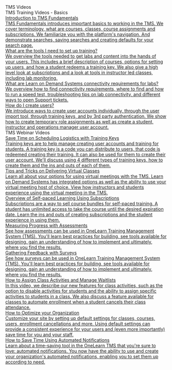 <!-- 
    Adding new documents!
    1. Duplicate the following:
        <a class="subtopic_link" href="insert_document_link_here*">
            <div class="subtopic_title">insert_document_title here</div>
            <div class="subtopic_description">insert_document_description_here</div>
        </a>
    2. Replace:
        href link with your document's link
        subtopic_title text with your document's title
        subtopic_description text with your document's description
    3. Place in respective subtopic group
    4. Ensure to add the new document in TMS Videos index
-->

<div class="categoriesHeader" tabindex="0" title="Administrator TMS Videos">TMS Videos</div>
<div class="accordionModule">
  <div class="subtopic selected">
    <div class="subtopic_header" tabindex="0" title="Administrator TMS Videos" role="button" aria-selected="true" selected>TMS Training Videos - Basics</div>
     <div class="subtopic_links">
        <a class="subtopic_link" href="https://youtu.be/J6q49kpcrP0" target="_blank">
        <div class="subtopic_title">Introduction to TMS Fundamentals</div>
          <div class="subtopic_description">TMS Fundamentals introduces important basics to working in the TMS. We cover terminology, what are courses, classes, course assignments and subscriptions. We familiarize you with the platform's navigation. And demonstrate searches, saving searches and creating defaults for your search page.</div>
      </a>
      <a class="subtopic_link" href="https://youtu.be/ZKaDXJbTG7c" target="_blank">
        <div class="subtopic_title">What are the tools I need to set up training?</div>
          <div class="subtopic_description">We overview the tools needed to get labs and content into the hands of your users. This includes a brief description of courses, options for setting up users, and how a student redeems a training key. We also give a high level look at subscriptions and a look at tools in instructor led classes, including lab monitoring.</div>
      </a>
          <a class="subtopic_link" href="https://youtu.be/XRk4TkXjnY0" target="_blank">
        <div class="subtopic_title">What are Learn on Demand Systems connectivity requirements for labs?</div>
          <div class="subtopic_description">We overview how to find connectivity requirements, where to find and how to run a speed test, troubleshooting tips on lab connectivity, and different ways to open Support tickets.</div>
      </a>
         <a class="subtopic_link" href="https://youtu.be/7yFNAvKm9E4" target="_blank">
        <div class="subtopic_title">How do I create users?</div>
          <div class="subtopic_description">We introduce ways to create user accounts individually, through the user import tool, through training keys, and by 3rd party authentication. We show how to create temporary role assignments as well as create a student, instructor and operations manager user account.</div>
      </a>
     </div>
    </div>
    <div class="subtopic_header" tabindex="0" title="TMS Webinar Videos" role="button" aria-selected="false">TMS Webinar Videos</div>
    <div class="subtopic_links">
        <a class="subtopic_link" href="https://youtu.be/_7AlUcKP4oM" target="_blank">
        <div class="subtopic_title">Save Time on Scheduling Logistics with Training Keys</div>
          <div class="subtopic_description">Training keys are to help manage creating user accounts and training for students. A training key is a code you can distribute to users, that code is redeemed creating their training. It can also be used for them to create their user account. We'll discuss using 4 different types of training keys, how to create them and the ins and outs of each of them.</div>
      </a>
        <a class="subtopic_link" href="https://youtu.be/faZC2WEz47Q" target="_blank">
        <div class="subtopic_title">Tips and Tricks on Delivering Virtual Classes</div>
          <div class="subtopic_description">Learn all about your options for using virtual meetings with the TMS. Learn on Demand Systems has integrated options as well as the ability to use your virtual meeting host of choice. View how instructors and students experience using the virtual meeting in the TMS.</div>
      </a>
     <a class="subtopic_link" href="https://youtu.be/YCixm7y9nLQ" target="_blank">
        <div class="subtopic_title">Overview of Self-paced Learning Using Subscriptions</div>
          <div class="subtopic_description">Subscriptions are a way to sell course bundles for self-paced training. A student has unlimited access to take the course until the desired expiration date. Learn the ins and outs of creating subscriptions and the student experience in using them.</div>
      </a>
        <a class="subtopic_link" href="https://youtu.be/aBfMbWChn0s?list=TLPQMTAwOTIwMjB2wk2MuGFV0g" target="_blank">
        <div class="subtopic_title">Measuring Progress with Assessments</div>
          <div class="subtopic_description">See how assessments can be used in OneLearn Training  Management System (TMS). You'll learn best practices for building, see tools available for designing, gain an understanding of how to implement and ultimately, where you find the results.</div>
      </a>
        <a class="subtopic_link" href="https://youtu.be/JIauDXYAgfc" target="_blank">
        <div class="subtopic_title">Gathering Feedback with Surveys</div>
          <div class="subtopic_description">See how surveys can be used in OneLearn Training Management System (TMS). You'll learn best practices for building, see tools available for designing, gain an understanding of how to implement and ultimately, where you find the results.
       </a>
        <a class="subtopic_link" href="https://youtu.be/q9NrsL3f-Z8" target="_blank">
        <div class="subtopic_title">How to Assign Class Activities and Manage Waitlists</div>
          <div class="subtopic_description">In this video, we describe our new features for class activities, such as the option to disable activities for students and the ability to assign specific activities to students in a class. We also discuss a feature available for classes to automate enrollment when a student cancels their class attendance.
       </a>
        <a class="subtopic_link" href="https://youtu.be/OCqQFxNy5qo" target="_blank">
        <div class="subtopic_title">How to Optimize your Organization</div>
          <div class="subtopic_description">Customize your site by setting up default settings for classes, courses, users,  enrollment cancellations and more. Using default settings can provide a consistent experience for your users and (even more importantly) save time for you and your staff.
       </a>
        <a class="subtopic_link" href="https://youtu.be/Aa3cS-z80aY" target="_blank">
        <div class="subtopic_title">How to Save Time Using Automated Notifications</div>
          <div class="subtopic_description">Learn about a time-saving tool in the OneLearn TMS that you're sure to love: automated  notifications. You now have the ability to use and create your organization's automated notifications, enabling you to set them up according to need. 
       </a>
</div>
      </a>
     </a>
    </div>
  </div>
</div>
